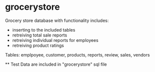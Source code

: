 # grocerystore

Grocery store database with functionality includes:
- inserting to the included tables
- retreiving total sale reports
- retreiving individual reports for employees
- retreiving product ratings

Tables: emplpoyee, customer, products, reports, review, sales, vendors

** Test Data are included in "grocerystore" sql file
